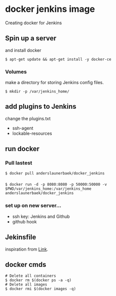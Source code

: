 # docker jenkins image
Creating docker for Jenkins

## Spin up a server
and install docker
```
$ apt-get update && apt-get install -y docker-ce
```

### Volumes
make a directory for storing Jenkins config files.
```
$ mkdir -p /var/jenkins_home/
```

## add plugins to Jenkins
change the plugins.txt
* ssh-agent
* lockable-resources

## run docker

### Pull lastest
```
$ docker pull anderslaunerbaek/docker_jenkins

```
###

```
$ docker run -d -p 8080:8080 -p 50000:50000 -v $PWD/var/jenkins_home:/var/jenkins_home anderslaunerbaek/docker_jenkins

```


### set up on new server...
* ssh key: Jenkins and Github
* github hook



## Jekinsfile
inspiration from [Link](https://gist.github.com/sofusalbertsen/bc277c393c1b522d74121a91ec8bce8b).
## docker cmds 
```
# Delete all containers
$ docker rm $(docker ps -a -q)
# Delete all images
$ docker rmi $(docker images -q)

```
